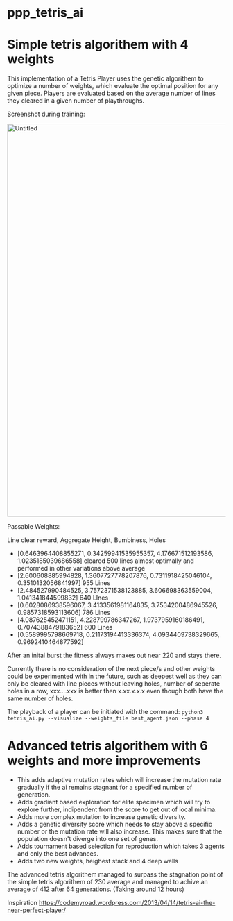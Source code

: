 # ppp_tetris_ai

# Simple tetris algorithem with 4 weights 

This implementation of a Tetris Player uses the genetic algorithem to optimize a number of weights, which evaluate the optimal position for any given piece. Players are evaluated based on the average number of lines they cleared in a given number of playthroughs. 

Screenshot during training: 

<img width="906" alt="Untitled" src="https://github.com/user-attachments/assets/aba68bbe-510d-4719-8d65-9be0a0c160d7" />

Passable Weights: 

Line clear reward, Aggregate Height, Bumbiness, Holes 

- [0.6463964408855271, 0.34259941535955357, 4.176671512193586, 1.0235185039686558] cleared 500 lines almost optimally and performed in other variations above average
- [2.600608885994828, 1.3607727778207876, 0.7311918425046104, 0.3510132056841997] 955 Lines
- [2.484527990484525, 3.7572371538123885, 3.606698363559004, 1.041341844599832] 640 LInes
- [0.6028086938596067, 3.4133561981164835, 3.7534200486945526, 0.9857318593113606] 786 Lines
- [4.087625452471151, 4.228799786347267, 1.9737959160186491, 0.7074388479183652] 600 Lines
- [0.5589995798669718, 0.21173194413336374, 4.0934409738329665, 0.9692410464877592]


After an inital burst the fitness always maxes out near 220 and stays there. 

Currently there is no consideration of the next piece/s and other weights could be experimented with in the future, such as deepest well as they can only be cleared with line pieces without leaving holes, number of seperate holes in a row, xxx....xxx is better then x.xx.x.x.x even though both have the same number of holes. 

The playback of a player can be initiated with the command: 
```python3 tetris_ai.py --visualize --weights_file best_agent.json --phase 4```

# Advanced tetris algorithem with 6 weights and more improvements 

- This adds adaptive mutation rates which will increase the mutation rate gradually if the ai remains stagnant for a specified number of generation. 
- Adds gradiant based exploration for elite specimen which will try to explore further, indipendent from the score to get out of local minima. 
- Adds more complex mutation to increase genetic diversity. 
- Adds a genetic diversity score which needs to stay above a specific number or the mutation rate will also increase. This makes sure that the population doesn't diverge into one set of genes. 
- Adds tournament based selection for reproduction which takes 3 agents and only the best advances.
- Adds two new weights, heighest stack and 4 deep wells

The advanced tetris algorithem managed to surpass the stagnation point of the simple tetris algorithem of 230 average and managed to achive an average of 412 after 64 generations. (Taking around 12 hours)




Inspiration https://codemyroad.wordpress.com/2013/04/14/tetris-ai-the-near-perfect-player/
